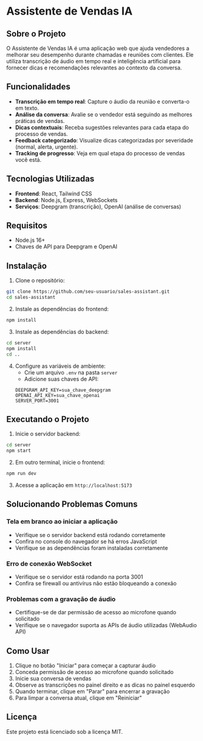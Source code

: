 # Assistente de Vendas IA

## Sobre o Projeto

O Assistente de Vendas IA é uma aplicação web que ajuda vendedores a melhorar seu desempenho durante chamadas e reuniões com clientes. Ele utiliza transcrição de áudio em tempo real e inteligência artificial para fornecer dicas e recomendações relevantes ao contexto da conversa.

## Funcionalidades

- **Transcrição em tempo real**: Capture o áudio da reunião e converta-o em texto.
- **Análise da conversa**: Avalie se o vendedor está seguindo as melhores práticas de vendas.
- **Dicas contextuais**: Receba sugestões relevantes para cada etapa do processo de vendas.
- **Feedback categorizado**: Visualize dicas categorizadas por severidade (normal, alerta, urgente).
- **Tracking de progresso**: Veja em qual etapa do processo de vendas você está.

## Tecnologias Utilizadas

- **Frontend**: React, Tailwind CSS
- **Backend**: Node.js, Express, WebSockets
- **Serviços**: Deepgram (transcrição), OpenAI (análise de conversas)

## Requisitos

- Node.js 16+
- Chaves de API para Deepgram e OpenAI

## Instalação

1. Clone o repositório:
```bash
git clone https://github.com/seu-usuario/sales-assistant.git
cd sales-assistant
```

2. Instale as dependências do frontend:
```bash
npm install
```

3. Instale as dependências do backend:
```bash
cd server
npm install
cd ..
```

4. Configure as variáveis de ambiente:
   - Crie um arquivo `.env` na pasta `server`
   - Adicione suas chaves de API:
   ```
   DEEPGRAM_API_KEY=sua_chave_deepgram
   OPENAI_API_KEY=sua_chave_openai
   SERVER_PORT=3001
   ```

## Executando o Projeto

1. Inicie o servidor backend:
```bash
cd server
npm start
```

2. Em outro terminal, inicie o frontend:
```bash
npm run dev
```

3. Acesse a aplicação em `http://localhost:5173`

## Solucionando Problemas Comuns

### Tela em branco ao iniciar a aplicação
- Verifique se o servidor backend está rodando corretamente
- Confira no console do navegador se há erros JavaScript
- Verifique se as dependências foram instaladas corretamente

### Erro de conexão WebSocket
- Verifique se o servidor está rodando na porta 3001
- Confira se firewall ou antivírus não estão bloqueando a conexão

### Problemas com a gravação de áudio
- Certifique-se de dar permissão de acesso ao microfone quando solicitado
- Verifique se o navegador suporta as APIs de áudio utilizadas (WebAudio API)

## Como Usar

1. Clique no botão "Iniciar" para começar a capturar áudio
2. Conceda permissão de acesso ao microfone quando solicitado
3. Inicie sua conversa de vendas
4. Observe as transcrições no painel direito e as dicas no painel esquerdo
5. Quando terminar, clique em "Parar" para encerrar a gravação
6. Para limpar a conversa atual, clique em "Reiniciar"

## Licença

Este projeto está licenciado sob a licença MIT.